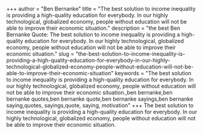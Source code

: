 +++
author = "Ben Bernanke"
title = "The best solution to income inequality is providing a high-quality education for everybody. In our highly technological, globalized economy, people without education will not be able to improve their economic situation."
description = "the best Ben Bernanke Quote: The best solution to income inequality is providing a high-quality education for everybody. In our highly technological, globalized economy, people without education will not be able to improve their economic situation."
slug = "the-best-solution-to-income-inequality-is-providing-a-high-quality-education-for-everybody-in-our-highly-technological-globalized-economy-people-without-education-will-not-be-able-to-improve-their-economic-situation"
keywords = "The best solution to income inequality is providing a high-quality education for everybody. In our highly technological, globalized economy, people without education will not be able to improve their economic situation.,ben bernanke,ben bernanke quotes,ben bernanke quote,ben bernanke sayings,ben bernanke saying,quotes, sayings,quote, saying, motivation"
+++
The best solution to income inequality is providing a high-quality education for everybody. In our highly technological, globalized economy, people without education will not be able to improve their economic situation.
